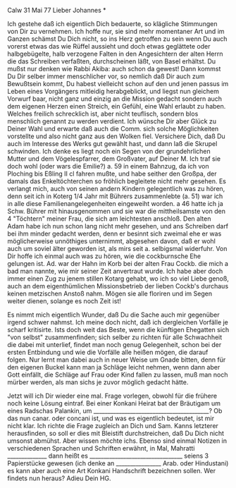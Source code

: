  Calw 31 Mai 77
Lieber Johannes <Frohnmy>*

Ich gestehe daß ich eigentlich Dich bedauerte, so klägliche Stimmungen von Dir zu vernehmen. Ich hoffe nur, sie sind mehr momentaner Art und im Ganzen schämst Du Dich nicht, so ins Herz getroffen zu sein wenn Du auch vorerst etwas das wie Rüffel aussieht und doch etwas geglättete oder halbgebügelte, halb verzogene Falten in den Angesichtern der alten Herrn die das Schreiben verfaßten, durchscheinen läßt, von Basel erhältst. Du mußst nur denken wie Rabbi Akiba: auch schon da gewest! Dann kommst Du Dir selber immer menschlicher vor, so nemlich daß Dir auch zum Bewußtsein kommt, Du habest vielleicht schon auf den und jenen passus im Leben eines Vorgängers mitleidig herabgeblickt, und liegst nun gleichem Vorwurf baar, nicht ganz und einzig an die Mission gedacht sondern auch dem eigenen Herzen einen Streich, ein Gefühl, eine Wahl erlaubt zu haben. Welches freilich schrecklich ist, aber nicht teuflisch, sondern blos menschlich genannt zu werden verdient. Ich wünsche Dir aber Glück zu Deiner Wahl und erwarte daß auch die Comm. sich solche Möglichkeiten vorstellte und also nicht ganz aus den Wolken fiel. Versichere Dich, daß Du auch im Interesse des Werks gut gewählt hast, und dann laß die Skrupel schwinden. Ich denke es liegt noch ein Segen von der grundehrlichen Mutter und dem Vögelespfarrer, dem Großvater, auf Deiner M. Ich traf sie doch wohl (oder wars die Emilie?) a. 59 in einem Bahnzug, da ich von Ploching bis Eßling II cl fahren mußte, und habe seither den Großpa, der damals das Enkeltöchterchen so fröhlich begleitete nicht mehr gesehen. Es verlangt mich, auch von seinen andern Kindern gelegentlich was zu hören, denn seit ich in Koterg 1/4 Jahr mit Bührers zusammenlebte (a. 51) war ich in alle diese Familienangelegenheiten eingeweiht worden. a 46 hatte ich ja Schw. Bührer mit hinausgenommen und sie war die mittheilsamste von den 4 "Töchtern" meiner Frau, die sich am leichtesten anschloß. Den alten Adam habe ich nun schon lang nicht mehr gesehen, und ans Schreiben darf bei ihm minder gedacht werden, denn er besinnt sich zweimal ehe er was möglicherweise unnöthiges unternimmt, abgesehen davon, daß er wohl auch um soviel älter geworden ist, als mirs seit a. selbigsmal widerfuhr. Von Dir hoffe ich einmal auch was zu hören, wie die cockburnsche Ehe gelungen ist. Ad. war der Hahn im Korb bei der alten Frau Cockb. die mich a bad man nannte, wie mir seiner Zeit anvertraut wurde. Ich habe aber doch immer einen Zug zu jenem stillen Kotarg gehabt, wo ich so viel Liebe genoß, auch an dem eigenthümlichen Missionsbetrieb der lieben Cockb's durchaus keinen metzischen Anstoß nahm. Mögen sie alle floriren und im Segen weiter dienen, solange es noch Zeit ist!

Es nimmt mich eigentlich Wunder, daß Du die Sache auch mir gegenüber irgend schwer nahmst. Ich meine doch nicht, daß ich dergleichen Vorfälle je scharf kritisirte. Ists doch weit das Beste, wenn die künftigen Ehegatten sich "von selbst" zusammenfinden; sich selber zu richten für alle Schwachheit die dabei mit unterlief, findet man noch genug Gelegenheit, schon bei der ersten Entbindung und wie die Vorfälle alle heißen mögen, die darauf folgen. Nur lernt man dabei auch in neuer Weise um Gnade bitten, denn für den eigenen Buckel kann man ja Schläge leicht nehmen, wenn dann aber Gott einfällt, die Schläge auf Frau oder Kind fallen zu lassen, muß man noch mürber werden, als man sichs je zuvor möglich gedacht hätte.

Jetzt will ich Dir wieder eine mal. Frage vorlegen, obwohl für die frühere noch keine Lösung eintraf. Bei einer Konkani Heirat bat der Bräutigam um eines Radschas Palankin, um _________________________________________? Ob das nun canar. oder concani ist, und was es eigentlich bedeutet, ist mir nicht klar. Ich richte die Frage zugleich an Dich und Sam. Kanns letzterer herausfinden, so soll er dies mit Bleistift durchstreichen, daß Du Dich nicht umsonst abmühst. Aber wissen möchte ichs. Ebenso sind einmal Notizen in verschiedenen Sprachen und Schriften erwähnt, in Mal, Mahratti ______________ dann heißt es _________________________________ seiens 3 Papierstücke gewesen (ich denke an ________________ Arab. oder Hindustani) es kann aber auch eine Art Konkani Handschrift bezeichnen sollen. Wer findets nun heraus?
 Adieu Dein HG.
